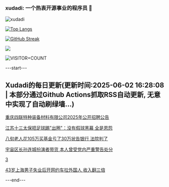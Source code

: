 ### xudadi: 一个热衷开源事业的程序员 👋

![xudadi](https://github-readme-stats-git-masterorgs-github-readme-stats-team.vercel.app/api?username=xudadi)

[![Top Langs](https://github-readme-stats.vercel.app/api/top-langs/?username=xudadi)](https://github.com/anuraghazra/github-readme-stats)

[![GitHub Streak](https://streak-stats.demolab.com?user=xudadi&locale=zh_Hans)](https://git.io/streak-stats)

![](https://raw.githubusercontent.com/xudadi/xudadi/main/assets/github-contribution-grid-snake.svg)

![VISITOR+COUNT](https://komarev.com/ghpvc/?username=xudadi&label=VISITOR+COUNT)


---start---

## Xudadi的每日更新(更新时间:2025-06-02 16:28:08 | 本部分通过Github Actions抓取RSS自动更新, 无意中实现了自动刷绿墙...)

[重庆四联特种装备材料有限公司2025年公开招聘公告](https://www.gongkaoleida.com/article/2429284)

[江苏十三太保把足球踢"出圈"：没有假球黑幕 全是恩怨](https://m.163.com/news/article/K104V2O105198R91.html)

[八旬老人花105万买基金亏了30万状告银行 法院判了](https://m.163.com/news/article/K0VVGJ1D051492T3.html)

[宇宙区长孙连城扮演者带货 本人曾受党内严重警告处分](https://m.163.com/news/article/K0VTTE00053469LG.html)

[3](https://m.163.com/touch/news/sub/domestic)

[43岁上海男子失业后开网约车拉外国人 收入翻三倍](https://m.163.com/news/article/K106BVTS0534P59R.html)

---end---
